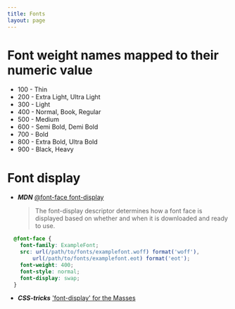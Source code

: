 ```yaml
---
title: Fonts
layout: page
---
```


# Font weight names mapped to their numeric value

* 100 - Thin
* 200 - Extra Light, Ultra Light
* 300 - Light
* 400 - Normal, Book, Regular
* 500 - Medium
* 600 - Semi Bold, Demi Bold
* 700 - Bold
* 800 - Extra Bold, Ultra Bold
* 900 - Black, Heavy

# Font display

* ***MDN*** [@font-face font-display](https://developer.mozilla.org/en-US/docs/Web/CSS/@font-face/font-display)
  > The font-display descriptor determines how a font face is displayed based on whether and when it is downloaded and ready to use.

```css
  @font-face {
    font-family: ExampleFont;
    src: url(/path/to/fonts/examplefont.woff) format('woff'),
        url(/path/to/fonts/examplefont.eot) format('eot');
    font-weight: 400;
    font-style: normal;
    font-display: swap;
  }
```

* ***CSS-tricks*** ['font-display' for the Masses](https://css-tricks.com/font-display-masses/)
